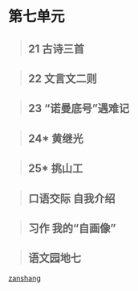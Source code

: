 # 第七单元

<Ebook grade="xxyw4b" :pages="99" :paged="99" ></Ebook>

> ## 21 古诗三首

<Ebook grade="xxyw4b" :pages="100" :paged="101" ></Ebook>

> ## 22 文言文二则

<Ebook grade="xxyw4b" :pages="102" :paged="103" ></Ebook>

> ## 23 “诺曼底号”遇难记

<Ebook grade="xxyw4b" :pages="104" :paged="108" ></Ebook>

> ## 24* 黄继光

<Ebook grade="xxyw4b" :pages="109" :paged="112" ></Ebook>

> ## 25* 挑山工

<Ebook grade="xxyw4b" :pages="113" :paged="116" ></Ebook>

> ## 口语交际 自我介绍

<Ebook grade="xxyw4b" :pages="117" :paged="117" ></Ebook>

> ## 习作 我的“自画像”

<Ebook grade="xxyw4b" :pages="118" :paged="118" ></Ebook>

> ## 语文园地七

<Ebook grade="xxyw4b" :pages="119" :paged="120" ></Ebook>

[zanshang](../res/zanshang.md ':include')